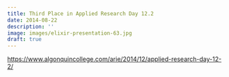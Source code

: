 ```yaml
---
title: Third Place in Applied Research Day 12.2
date: 2014-08-22
description: ''
image: images/elixir-presentation-63.jpg
draft: true
---
```

https://www.algonquincollege.com/arie/2014/12/applied-research-day-12-2/
